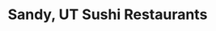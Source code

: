 ---
layout: city
title: Sandy, UT Sushi Restaurants
permalink: /utah/sandy/
stateAbbr: UT
stateName: Utah
cityName: Sandy

---